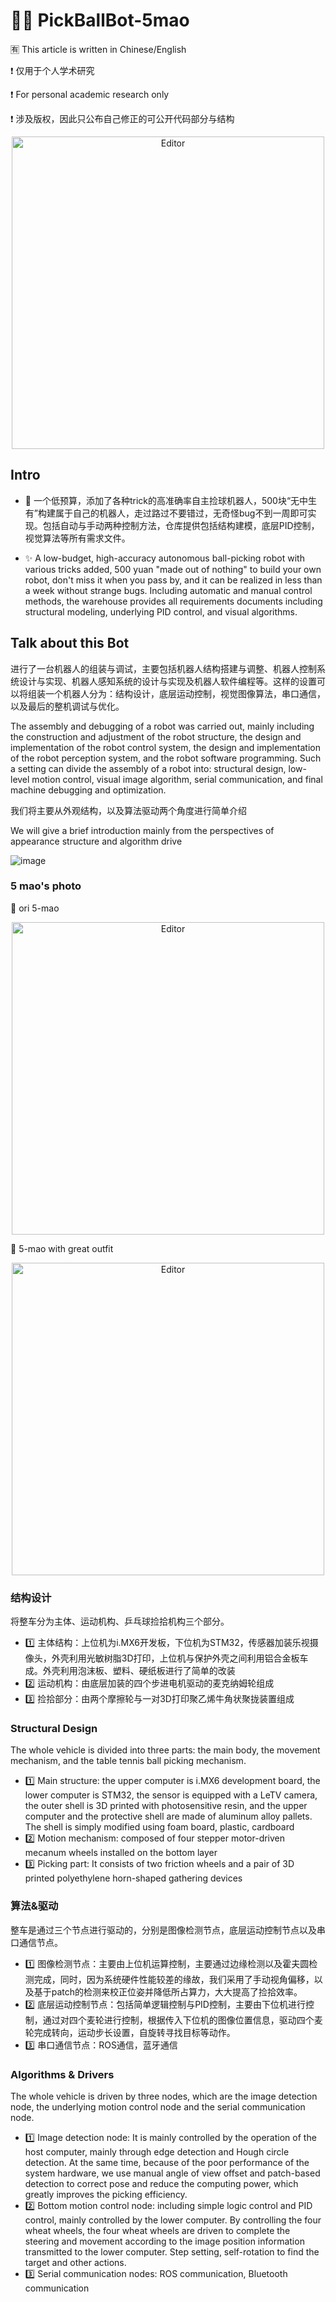 # 🌈🔥 PickBallBot-5mao

🈶 This article is written in Chinese/English

❗ 仅用于个人学术研究

❗ For personal academic research only

❗ 涉及版权，因此只公布自己修正的可公开代码部分与结构

<div align="center">
	<img src="https://github.com/WangJingyao07/PickBallBot-5mao/assets/45681444/3a65b772-883a-44cd-ac88-9217ce060105" alt="Editor" width="500">
</div>

## Intro
- 🎉 一个低预算，添加了各种trick的高准确率自主捡球机器人，500块“无中生有”构建属于自己的机器人，走过路过不要错过，无奇怪bug不到一周即可实现。包括自动与手动两种控制方法，仓库提供包括结构建模，底层PID控制，视觉算法等所有需求文件。

- ✨ A low-budget, high-accuracy autonomous ball-picking robot with various tricks added, 500 yuan "made out of nothing" to build your own robot, don't miss it when you pass by, and it can be realized in less than a week without strange bugs. Including automatic and manual control methods, the warehouse provides all requirements documents including structural modeling, underlying PID control, and visual algorithms.

## Talk about this Bot
进行了一台机器人的组装与调试，主要包括机器人结构搭建与调整、机器人控制系统设计与实现、机器人感知系统的设计与实现及机器人软件编程等。这样的设置可以将组装一个机器人分为：结构设计，底层运动控制，视觉图像算法，串口通信，以及最后的整机调试与优化。

The assembly and debugging of a robot was carried out, mainly including the construction and adjustment of the robot structure, the design and implementation of the robot control system, the design and implementation of the robot perception system, and the robot software programming. Such a setting can divide the assembly of a robot into: structural design, low-level motion control, visual image algorithm, serial communication, and final machine debugging and optimization.

我们将主要从外观结构，以及算法驱动两个角度进行简单介绍

We will give a brief introduction mainly from the perspectives of appearance structure and algorithm drive

![image](https://github.com/WangJingyao07/PickBallBot-5mao/assets/45681444/7e14666f-4e5e-40fc-8703-0f29a916748e)

### 5 mao's photo

🛴 ori 5-mao
<div align="center">
	<img src="https://github.com/WangJingyao07/PickBallBot-5mao/assets/45681444/3a65b772-883a-44cd-ac88-9217ce060105" alt="Editor" width="500">
</div>

🚗 5-mao with great outfit
<div align="center">
	<img src="https://github.com/WangJingyao07/PickBallBot-5mao/assets/45681444/ceeebe44-9a9c-4933-ac78-432db8026802" alt="Editor" width="500">
</div>

### 结构设计

将整车分为主体、运动机构、乒乓球捡拾机构三个部分。

- 1️⃣ 主体结构：上位机为i.MX6开发板，下位机为STM32，传感器加装乐视摄像头，外壳利用光敏树脂3D打印，上位机与保护外壳之间利用铝合金板车成。外壳利用泡沫板、塑料、硬纸板进行了简单的改装
- 2️⃣ 运动机构：由底层加装的四个步进电机驱动的麦克纳姆轮组成
- 3️⃣ 捡拾部分：由两个摩擦轮与一对3D打印聚乙烯牛角状聚拢装置组成

### Structural Design

The whole vehicle is divided into three parts: the main body, the movement mechanism, and the table tennis ball picking mechanism.

- 1️⃣ Main structure: the upper computer is i.MX6 development board, the lower computer is STM32, the sensor is equipped with a LeTV camera, the outer shell is 3D printed with photosensitive resin, and the upper computer and the protective shell are made of aluminum alloy pallets. The shell is simply modified using foam board, plastic, cardboard
- 2️⃣ Motion mechanism: composed of four stepper motor-driven mecanum wheels installed on the bottom layer
- 3️⃣ Picking part: It consists of two friction wheels and a pair of 3D printed polyethylene horn-shaped gathering devices



### 算法&驱动

整车是通过三个节点进行驱动的，分别是图像检测节点，底层运动控制节点以及串口通信节点。

- 1️⃣ 图像检测节点：主要由上位机运算控制，主要通过边缘检测以及霍夫圆检测完成，同时，因为系统硬件性能较差的缘故，我们采用了手动视角偏移，以及基于patch的检测来校正位姿并降低所占算力，大大提高了捡拾效率。
- 2️⃣ 底层运动控制节点：包括简单逻辑控制与PID控制，主要由下位机进行控制，通过对四个麦轮进行控制，根据传入下位机的图像位置信息，驱动四个麦轮完成转向，运动步长设置，自旋转寻找目标等动作。
- 3️⃣ 串口通信节点：ROS通信，蓝牙通信

### Algorithms & Drivers

The whole vehicle is driven by three nodes, which are the image detection node, the underlying motion control node and the serial communication node.

- 1️⃣ Image detection node: It is mainly controlled by the operation of the host computer, mainly through edge detection and Hough circle detection. At the same time, because of the poor performance of the system hardware, we use manual angle of view offset and patch-based detection to correct pose and reduce the computing power, which greatly improves the picking efficiency.
- 2️⃣ Bottom motion control node: including simple logic control and PID control, mainly controlled by the lower computer. By controlling the four wheat wheels, the four wheat wheels are driven to complete the steering and movement according to the image position information transmitted to the lower computer. Step setting, self-rotation to find the target and other actions.
- 3️⃣ Serial communication nodes: ROS communication, Bluetooth communication

